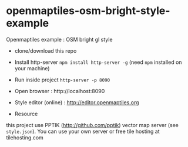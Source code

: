 # openmaptiles-osm-bright-style-example
Openmaptiles example : OSM bright gl style

* clone/download this repo

* Install http-server `npm install http-server -g` (need `npm` installed on your machine)

* Run inside project `http-server -p 8090`

* Open browser : http://localhost:8090

* Style editor (online) : http://editor.openmaptiles.org

* Resource 

this project use PPTIK (http://github.com/pptik) vector map server (see `style.json`). You can use your own server or free tile hosting at tilehosting.com
